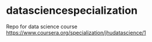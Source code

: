 datasciencespecialization
=========================

Repo for data science course
https://www.coursera.org/specialization/jhudatascience/1
